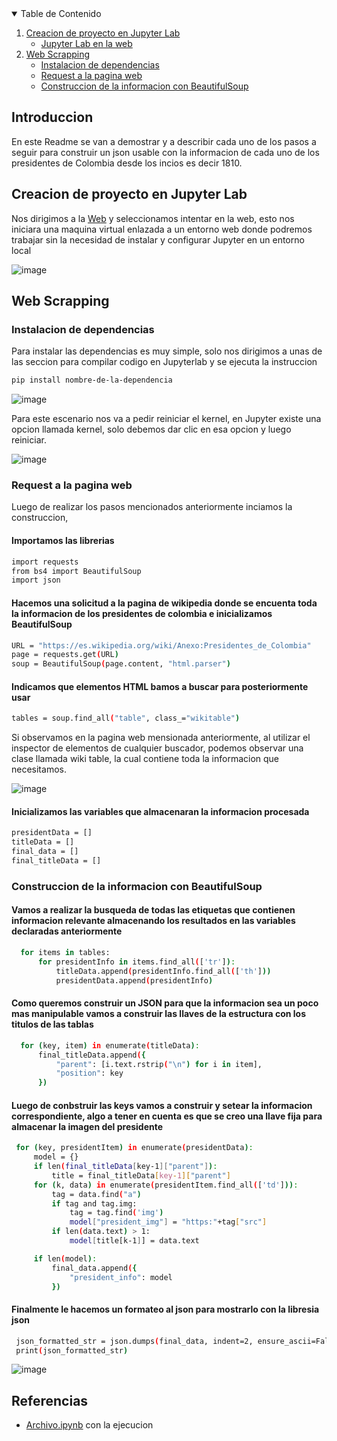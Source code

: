 
<!-- TABLE OF CONTENTS -->
<details open="open">
  <summary>Table de Contenido</summary>
  <ol>
    <li>
      <a href="#Jupyter Lab">Creacion de proyecto en Jupyter Lab</a>
      <ul>
        <li><a href="#jupyter-lab-web">Jupyter Lab en la web</a></li>
      </ul>
    </li>
    <li>
      <a href="#web-scrapping">Web Scrapping</a>
      <ul>
        <li><a href="#dependency-installation">Instalacion de dependencias</a></li>
        <li><a href="#web-request">Request a la pagina web</a></li>
        <li><a href="#data-build">Construccion de la informacion con BeautifulSoup</a></li>
      </ul>
    </li>
  </ol>
</details>

<!-- ABOUT THE PROJECT -->
## Introduccion
En este Readme se van a demostrar y a describir cada uno de los pasos a seguir para construir un json usable con la informacion de cada uno de los presidentes de Colombia desde los incios es decir 1810.

## Creacion de proyecto en Jupyter Lab
Nos dirigimos a la [Web](https://jupyter.org) y seleccionamos intentar en la web, esto nos iniciara una maquina virtual enlazada a un entorno web donde podremos trabajar sin la necesidad de instalar y configurar Jupyter en un entorno local

![image](https://user-images.githubusercontent.com/19766554/138575387-0135332e-b96a-4129-a6b6-1e6fa42b9bd0.png)

## Web Scrapping
### Instalacion de dependencias
Para instalar las dependencias es muy simple, solo nos dirigimos a unas de las seccion para compilar codigo en Jupyterlab y se ejecuta la instruccion 
  ```sh
  pip install nombre-de-la-dependencia
  ```
![image](https://user-images.githubusercontent.com/19766554/138575493-041b109a-5bfa-4b70-b7cb-b9924f91847c.png)

Para este escenario nos va a pedir reiniciar el kernel, en Jupyter existe una opcion llamada kernel, solo debemos dar clic en esa opcion y luego reiniciar.

![image](https://user-images.githubusercontent.com/19766554/138575483-a3547b41-4466-4087-b2b1-cb4f16e4ae81.png)

### Request a la pagina web
Luego de realizar los pasos mencionados anteriormente inciamos la construccion,
#### Importamos las librerias
  ```sh
  import requests
  from bs4 import BeautifulSoup
  import json
  ```
#### Hacemos una solicitud a la pagina de wikipedia donde se encuenta toda la informacion de los presidentes de colombia e inicializamos BeautifulSoup
  ```sh
  URL = "https://es.wikipedia.org/wiki/Anexo:Presidentes_de_Colombia"
  page = requests.get(URL)
  soup = BeautifulSoup(page.content, "html.parser")
  ```
#### Indicamos que elementos HTML bamos a buscar para posteriormente usar
  ```sh
  tables = soup.find_all("table", class_="wikitable")
  ```
Si observamos en la pagina web mensionada anteriormente, al utilizar el inspector de elementos de cualquier buscador, podemos observar una clase llamada wiki table, la cual contiene toda la informacion que necesitamos.

![image](https://user-images.githubusercontent.com/19766554/138575631-9d40d280-36ad-4925-9aee-7ee2cdd83152.png)

#### Inicializamos las variables que almacenaran la informacion procesada
  ```sh
  presidentData = []
  titleData = []
  final_data = []
  final_titleData = []
  ```
### Construccion de la informacion con BeautifulSoup
#### Vamos a realizar la busqueda de todas las etiquetas que contienen informacion relevante almacenando los resultados en las variables declaradas anteriormente

```sh
  for items in tables:
      for presidentInfo in items.find_all(['tr']):
          titleData.append(presidentInfo.find_all(['th']))
          presidentData.append(presidentInfo)
```

 #### Como queremos construir un JSON para que la informacion sea un poco mas manipulable vamos a construir las llaves de la estructura con los titulos de las tablas
 
```sh
  for (key, item) in enumerate(titleData):
      final_titleData.append({
          "parent": [i.text.rstrip("\n") for i in item],
          "position": key
      })
```

 #### Luego de conbstruir las keys vamos a construir y setear la informacion correspondiente, algo a tener en cuenta es que se creo una llave fija para almacenar la imagen del presidente
 
 ```sh
  for (key, presidentItem) in enumerate(presidentData):
      model = {}
      if len(final_titleData[key-1]["parent"]):
          title = final_titleData[key-1]["parent"]
      for (k, data) in enumerate(presidentItem.find_all(['td'])):
          tag = data.find("a")
          if tag and tag.img:
              tag = tag.find('img')
              model["president_img"] = "https:"+tag["src"]
          if len(data.text) > 1:
              model[title[k-1]] = data.text

      if len(model):
          final_data.append({
              "president_info": model
          })
```

 #### Finalmente le hacemos un formateo al json para mostrarlo con la libresia json
 
 ```sh
  json_formatted_str = json.dumps(final_data, indent=2, ensure_ascii=False)
  print(json_formatted_str)
```

![image](https://user-images.githubusercontent.com/19766554/138575781-effc8f03-df2d-45da-94b3-2e04f4c8de10.png)

## Referencias 
- [Archivo.ipynb](https://github.com/JCkshone/BigDataCorte2/blob/main/Untitled.ipynb) con la ejecucion
